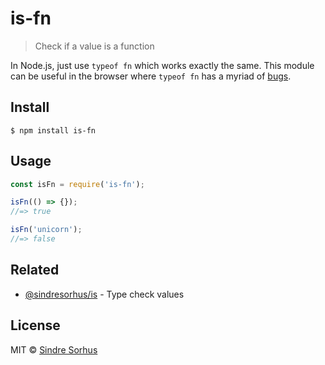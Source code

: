 # is-fn

> Check if a value is a function

In Node.js, just use `typeof fn` which works exactly the same. This module can be useful in the browser where `typeof fn` has a myriad of [bugs](https://github.com/lodash/lodash/blob/8f621b38bfc67f64a9bf7af347e3398477790a39/lodash.js#L8171-L8173).


## Install

```
$ npm install is-fn
```


## Usage

```js
const isFn = require('is-fn');

isFn(() => {});
//=> true

isFn('unicorn');
//=> false
```


## Related

- [@sindresorhus/is](https://github.com/sindresorhus/is) - Type check values


## License

MIT © [Sindre Sorhus](https://sindresorhus.com)
